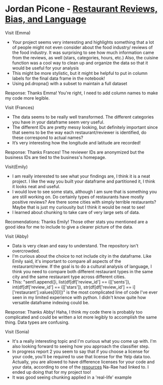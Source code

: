 # Jordan Picone - [Restaurant Reviews, Bias, and Language](https://github.com/Data-Science-for-Linguists-2021/reviews_bias_and_language)
Visit (Emma)
- Your project seems very interesting and highlights something that a lot of people might not even consider about the food industry/ reviews of the food industry. It was surprising to see how much information came from the reviews, as well (stars, categories, hours, etc.) Also, the cuisine function was a cool way to clean up and organize the data so that it would be useful for your analysis
- This might be more stylistic, but it might be helpful to put in column labels for the final data frame in the notebook!
- Using pd.dropna() with a subset to maintain a full dataset

 Response: Thanks Emma! You're right, I need to add column names to make my code more legible.

Visit (Frances)
- The data seems to be really well transformed. The different categories you have in your dataframe seem very useful.
- The different IDs are pretty messy looking, but definitely important since that seems to be the way each restaurant/reviewer is identified, do these correspond to actual names?
- It’s very interesting how the longitude and latitude are recorded!

Response: Thanks Frances! The reviewer IDs are anonymized but the business IDs are tied to the business's homepage.

Visit(Emily)
- I am really interested to see what your findings are, I think it is a neat project. I like the way you built your dataframe and partitioned it, I think it looks neat and useful.
- I would love to see some stats, although I am sure that is something you are still working on. Do certainly types of restaurants have mostly positive reviews? Are there some cities with simply terrible restaurants? Maybe that is just my curiousity but I think it would be neat to see!
- I learned about chunking to take care of very large sets of data.

 Recomendations: Thanks Emily! Those other stats you mentioned are a good idea for me to include to give a clearer picture of the data.

Visit (Abby)
- Data is very clean and easy to understand.  The repository isn't overcrowded.
- I'm curious about the choice to not include city in the dataframe.  Like Emily said, it's important to compare all aspects of the restaurant/review.  If the goal is to do a cultural analysis of language, I think you need to compare both different restaurant types in the same city and the same restaurant type across different cities.
- This: "sent1.append([i, list(df[df['review_id'] == i]['sents']), int(df[df['review_id'] == i]['stars']), str(df[df['review_id'] == i]['restaurant'].values[0])])" is the most complicated line of code I've ever seen in my limited experience with python.  I didn't know quite how versatile dataframe indexing could be.

Response: Thanks Abby! Haha, I think my code there is probably too complicated and could be written a lot more legibly to accomplish the same thing. Data types are confusing.

Visit (Sonia)
- It's a really interesting topic and I'm curious what you come up with. I'm also looking forward to seeing how you approach the classifier step.
- In progress report 2 you seem to say that if you choose a license for your code, you'll be required to use that license for the Yelp data too. Actually, you are allowed to have difference licenses for your code and your data, according to one of the [resources](https://choosealicense.com/non-software/) Na-Rae had linked to. I ended up doing that for my project too!
- It was good seeing chunking applied in a 'real-life' example
